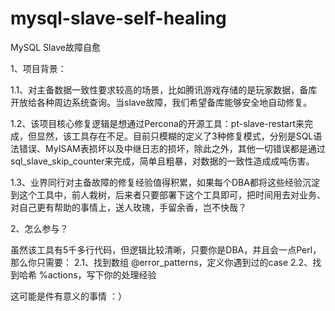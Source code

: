 # mysql-slave-self-healing
MySQL Slave故障自愈

1、项目背景：

  1.1、对主备数据一致性要求较高的场景，比如腾讯游戏存储的是玩家数据，备库开放给各种周边系统查询。当slave故障，我们希望备库能够安全地自动修复。
  
  1.2、该项目核心修复逻辑是想通过Percona的开源工具：pt-slave-restart来完成，但显然，该工具存在不足。目前只模糊的定义了3种修复模式，分别是SQL语法错误、MyISAM表损坏以及中继日志的损坏，除此之外，其他一切错误都是通过sql_slave_skip_counter来完成，简单且粗暴，对数据的一致性造成成吨伤害。
  
  1.3、业界同行对主备故障的修复经验值得积累，如果每个DBA都将这些经验沉淀到这个工具中，前人栽树，后来者只要部署下这个工具即可，把时间用去对业务、对自己更有帮助的事情上，送人玫瑰，手留余香，岂不快哉？
  
  
  
  
2、怎么参与？

  虽然该工具有5千多行代码，但逻辑比较清晰，只要你是DBA，并且会一点Perl，那么你只需要：
  2.1、找到数组 @error_patterns，定义你遇到过的case
  2.2、找到哈希 %actions，写下你的处理经验
  
  
这可能是件有意义的事情 ：）
  
